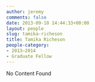 ```yaml
---
author: jeremy
comments: false
date: 2013-09-10 14:44:33+00:00
layout: people
slug: tamika-richeson
title: Tamika Richeson
people-category:
- 2013–2014
- Graduate Fellow
---
```


No Content Found
